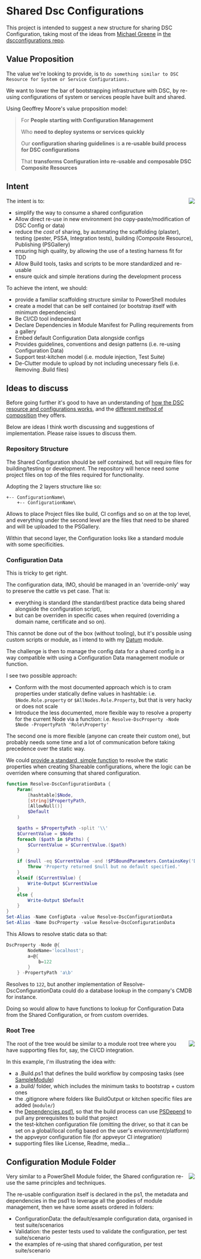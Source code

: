 # Shared Dsc Configurations

This project is intended to suggest a new structure for sharing DSC Configuration, taking most of the ideas from [Michael Greene](https://github.com/mgreenegit/) in [the dscconfigurations repo](https://github.com/powershell/dscconfigurations).

## Value Proposition

The value we're looking to provide, is to `do something similar to DSC Resource for System or Service Configurations.`

We want to lower the bar of bootstrapping infrastructure with DSC, by re-using configurations of system or services people have built and shared.

Using Geoffrey Moore's value proposition model:

>For __People starting with Configuration Management__
>
>Who __need to deploy systems or services quickly__
>
>Our __configuration sharing guidelines__ is __a re-usable build process for DSC configurations__
>
>That __transforms Configuration into re-usable and composable DSC Composite Resources__



## Intent

<div style="align:right"><img src ="./media/FileTree.png" / align='right'>
The intent is to:

- simplify the way to consume a shared configuration
- Allow direct re-use in new environment (no copy-paste/modification of DSC Config or data)
- reduce the _cost_ of sharing, by automating the scaffolding (plaster), testing (pester, PSSA, Integration tests), building (Composite Resource), Publishing (PSGallery)
- ensuring high quality, by allowing the use of a testing harness fit for TDD
- Allow Build tools, tasks and scripts to be more standardized and re-usable
- ensure quick and simple iterations during the development process

To achieve the intent, we should:
- provide a familiar scaffolding structure similar to PowerShell modules
- create a model that can be self contained (or bootstrap itself with minimum dependencies)
- Be CI/CD tool independant
- Declare Dependencies in Module Manifest for Pulling requirements from a gallery
- Embed default Configuration Data alongside configs
- Provides guidelines, conventions and design patterns (i.e. re-using Configuration Data)
- Support test-kitchen model (i.e. module injection, Test Suite)
- De-Clutter module to upload by not including unecessary fiels (i.e. Removing .Build files)

## Ideas to discuss

Before going further it's good to have an understanding of [how the DSC resource and configurations works](./docs/ResourceAndConfigs.md), and the [different method of composition](./docs/composition.md) they offers.

Below are ideas I think worth discussing and suggestions of implementation. Please raise issues to discuss them.

### Repository Structure
The Shared Configuration should be self contained, but will require files for building/testing or development.
The repository will hence need some project files on top of the files required for functionality.

Adopting the 2 layers structure like so:
```
+-- ConfigurationName\
    +-- ConfigurationName\
```
Allows to place Project files like build, CI configs and so on at the top level, and everything under the second level are the files that need to be shared and will be uploaded to the PSGallery.


Within that second layer, the Configuration looks like a standard module with some specificities.

### Configuration Data

This is tricky to get right.

The configuration data, IMO, should be managed in an 'override-only' way to preserve the cattle vs pet case. That is: 
- everything is standard (the standard/best practice data being shared alongside the configuration script), 
- but can be overriden in specific cases when required (overriding a domain name, certificate and so on).

This cannot be done out of the box (without tooling), but it's possible using custom scripts or module, as I intend to with my [Datum](https://github.com/gaelcolas/datum) module.

The challenge is then to manage the config data for a shared config in a way compatible with using a Configuration Data management module or function.


I see two possible approach:
- Conform with the most documented approach which is to cram properties under statically define values in hashtable: i.e. `$Node.Role.property` or `$AllNodes.Role.Property`, but that is very hacky or does not scale
- Introduce the less documented, more flexible way to resolve a property for the current Node via a function: i.e. `Resolve-DscProperty -Node $Node -PropertyPath 'Role\Property'`

The second one is more flexible (anyone can create their custom one), but probably needs some time and a lot of communication before taking precedence over the static way.

We could [provide a standard, simple function](./SharedDscConfig/examples/scripts/Resolve-DscConfigurationData.ps1) to resolve the static properties when creating Shareable configurations, where the logic can be overriden where consuming that shared configuration.

```PowerShell
function Resolve-DscConfigurationData {
    Param(
        [hashtable]$Node,
        [string]$PropertyPath,
        [AllowNull()]
        $Default
    )

    $paths = $PropertyPath -split '\\'
    $CurrentValue = $Node
    foreach ($path in $Paths) {
        $CurrentValue = $CurrentValue.($path)
    }

    if ($null -eq $CurrentValue -and !$PSBoundParameters.ContainsKey('Default')) {
        Throw 'Property returned $null but no default specified.'
    }
    elseif ($CurrentValue) {
        Write-Output $CurrentValue
    }
    else {
        Write-Output $Default
    }
}
Set-Alias -Name ConfigData -value Resolve-DscConfigurationData
Set-Alias -Name DscProperty -value Resolve-DscConfigurationData
```

This Allows to resolve static data so that: 
```PowerShell
DscProperty -Node @{
        NodeName='localhost';
        a=@{
            b=122
        }
    } -PropertyPath 'a\b'
```
Resolves to `122`, but another implementation of Resolve-DscConfigurationData could do a database lookup in the company's CMDB for instance.

Doing so would allow to have functions to lookup for Configuration Data from the Shared Configuration, or from custom overrides.

### Root Tree
<div style="align:right"><img src ="./media/rootTree.png" / align='right'>
The root of the tree would be similar to a module root tree where you have supporting files for, say, the CI/CD integration.

In this example, I'm illustrating the idea with:
- a .Build.ps1 that defines the build workflow by composing tasks (see [SampleModule](https://github.com/gaelcolas/SampleModule))
- a .build/ folder, which includes the minimum tasks to bootstrap + custom ones
- the .gitignore where folders like BuildOutput or kitchen specific files are added (`module/`)
- the [Dependencies.psd1](./Dependencies.psd1), so that the build process can use [PSDepend](https://github.com/RamblingCookieMonster/PSDepend/) to pull any prerequisites to build that project
- the test-kitchen configuration file (omitting the driver, so that it can be set on a global/local config based on the user's environment/platform)
- the appveyor configuration file (for appveyor CI integration)
- supporting files like License, Readme, media...


## Configuration Module Folder
<div style="align:right"><img src ="./media/SharedConfigFolder.png" / align='right'>

Very similar to a PowerShell Module folder, the Shared configuration re-use the same principles and techniques.

The re-usable configuration itself is declared in the ps1, the metadata and dependencies in the psd1 to leverage all the goodies of module management, then we have some assets ordered in folders:
- ConfigurationData: the default/example configuration data, organised in test suite/scenarios
- Validation: the pester tests used to validate the configuration, per test suite/scenario
- the examples of re-using that shared configuration, per test suite/scenario
